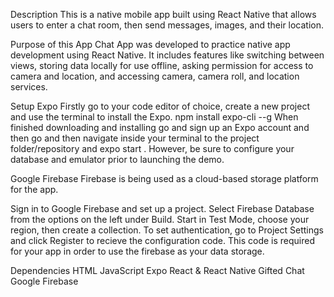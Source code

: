 Description
This is a native mobile app built using React Native that allows users to enter a chat room, then send messages, images, and their location.

Purpose of this App
Chat App was developed to practice native app development using React Native. It includes features like switching between views, storing data locally for use offline, asking permission for access to camera and location, and accessing camera, camera roll, and location services.

Setup
Expo
Firstly go to your code editor of choice, create a new project and use the terminal to install the Expo. npm install expo-cli --g When finished downloading and installing go and sign up an Expo account and then go and then navigate inside your terminal to the project folder/repository and expo start . However, be sure to configure your database and emulator prior to launching the demo.

Google Firebase
Firebase is being used as a cloud-based storage platform for the app.

Sign in to Google Firebase and set up a project.
Select Firebase Database from the options on the left under Build.
Start in Test Mode, choose your region, then create a collection.
To set authentication, go to Project Settings and click Register to recieve the configuration code.
This code is required for your app in order to use the firebase as your data storage.

Dependencies
HTML
JavaScript
Expo
React & React Native
Gifted Chat
Google Firebase

